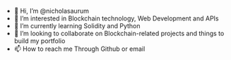 - 👋 Hi, I’m @nicholasaurum
- 👀 I’m interested in Blockchain technology, Web Development and APIs
- 🌱 I’m currently learning Solidity and Python
- 💞️ I’m looking to collaborate on Blockchain-related projects and things to build my portfolio
- 📫 How to reach me Through Github or email

<!---
nicholasaurum/nicholasaurum is a ✨ special ✨ repository because its `README.md` (this file) appears on your GitHub profile.
You can click the Preview link to take a look at your changes.
--->
